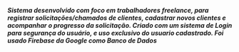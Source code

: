 
*__Sistema desenvolvido com foco em trabalhadores freelance, para registrar solicitações/chamados de clientes, cadastrar novos clientes e acompanhar o progresso da solicitação. Criado com um sistema de Login para segurança do usuário, e uso exclusivo do usuario cadastrado. Foi usado Firebase da Google como Banco de Dados__*

